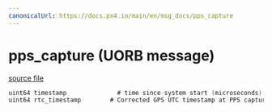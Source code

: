 ```yaml
---
canonicalUrl: https://docs.px4.io/main/en/msg_docs/pps_capture
---
```


# pps_capture (UORB message)



[source file](https://github.com/PX4/PX4-Autopilot/blob/release/1.13/msg/pps_capture.msg)

```c
uint64 timestamp			  # time since system start (microseconds) at PPS capture event
uint64 rtc_timestamp		# Corrected GPS UTC timestamp at PPS capture event
```
